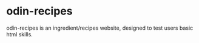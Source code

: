 # odin-recipes
odin-recipes is an ingredient/recipes website, designed to test users basic html skills. 